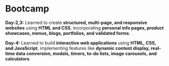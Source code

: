 # Bootcamp

**Day-2,3:** Learned to create **structured, multi-page, and responsive websites** using **HTML and CSS**, incorporating **personal info pages, product showcases, menus, blogs, portfolios, and validated forms**.

**Day-4:** Learned to build **interactive web applications** using **HTML, CSS, and JavaScript**, implementing features like **dynamic content display, real-time data conversion, modals, timers, to-do lists, image carousels, and calculators**.
